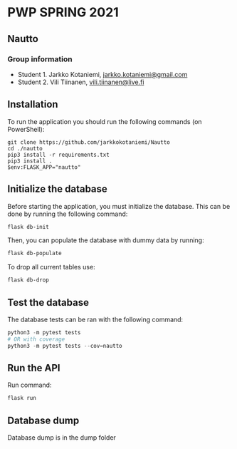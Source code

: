 # PWP SPRING 2021

## Nautto

### Group information

* Student 1. Jarkko Kotaniemi, jarkko.kotaniemi@gmail.com
* Student 2. Vili Tiinanen, vili.tiinanen@live.fi

## Installation

To run the application you should run the following commands (on PowerShell):

```powersehll
git clone https://github.com/jarkkokotaniemi/Nautto
cd ./nautto
pip3 install -r requirements.txt
pip3 install .
$env:FLASK_APP="nautto"
```

## Initialize the database

Before starting the application, you must initialize the database. This can be done by running the following command:

```powershell
flask db-init
```

Then, you can populate the database with dummy data by running:

```powershell
flask db-populate
```

To drop all current tables use:

```powershell
flask db-drop
```

## Test the database

The database tests can be ran with the following command:

```powershell
python3 -m pytest tests 
# OR with coverage
python3 -m pytest tests --cov=nautto
```

## Run the API

Run command:

```powershell
flask run
```

## Database dump

Database dump is in the dump folder
